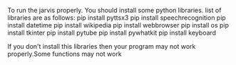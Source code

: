 To run the jarvis properly. You should install some python libraries.
list of libraries are as follows:
pip install pyttsx3
pip install speechrecognition
pip install datetime
pip install wikipedia
pip install webbrowser
pip install os
pip install tkinter
pip install pytube
pip install pywhatkit
pip install keyboard

If you don't install this libraries then your program may not work properly.Some functions may not work
